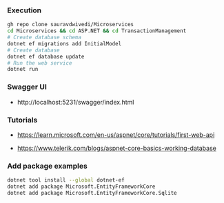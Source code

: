 ### Execution

```bash
gh repo clone sauravdwivedi/Microservices
cd Microservices && cd ASP.NET && cd TransactionManagement
# Create database schema
dotnet ef migrations add InitialModel
# Create database 
dotnet ef database update
# Run the web service
dotnet run
```

### Swagger UI

- http://localhost:5231/swagger/index.html

### Tutorials 

- https://learn.microsoft.com/en-us/aspnet/core/tutorials/first-web-api

- https://www.telerik.com/blogs/aspnet-core-basics-working-database
  
### Add package examples

```bash
dotnet tool install --global dotnet-ef
dotnet add package Microsoft.EntityFrameworkCore
dotnet add package Microsoft.EntityFrameworkCore.Sqlite
```